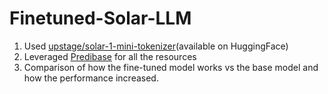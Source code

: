 # Finetuned-Solar-LLM


   1. Used [upstage/solar-1-mini-tokenizer](https://huggingface.co/upstage/solar-1-mini-tokenizer)(available on HuggingFace) 
   2. Leveraged [Predibase]([url](https://app.predibase.com/)) for all the resources
   3. Comparison of how the fine-tuned model works vs the base model and how the performance increased.
